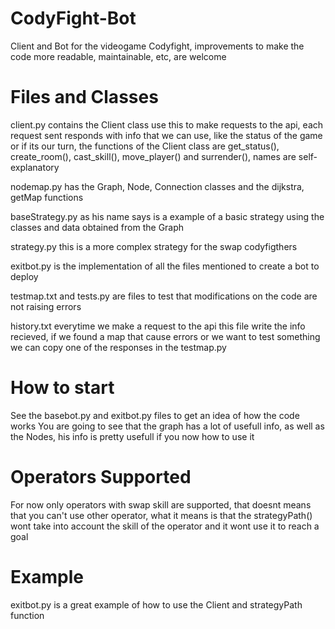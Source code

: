 # CodyFight-Bot
Client and Bot for the videogame Codyfight, improvements to make the code more readable, maintainable, etc, are welcome

# Files and Classes
client.py contains the Client class use this to make requests to the api, each request sent responds with info that we can use, like the status of the game or if its our turn, the functions of the Client class are get_status(), create_room(), cast_skill(), move_player() and surrender(), names are self-explanatory 

nodemap.py has the Graph, Node, Connection classes and the dijkstra, getMap functions

baseStrategy.py as his name says is a example of a basic strategy using the classes and data obtained from the Graph

strategy.py this is a more complex strategy for the swap codyfigthers

exitbot.py is the implementation of all the files mentioned to create a bot to deploy

testmap.txt and tests.py are files to test that modifications on the code are not raising errors

history.txt everytime we make a request to the api this file write the info recieved, if we found a map that cause errors or we want
to test something we can copy one of the responses in the testmap.py

# How to start
See the basebot.py and exitbot.py files to get an idea of how the code works
You are going to see that the graph has a lot of usefull info, as well as the Nodes, his info is pretty usefull if you now how to use it

# Operators Supported
For now only operators with swap skill are supported, that doesnt means that you can't use other operator, what it means is that the strategyPath() wont take into account the skill of the operator and it wont use it to reach a goal

# Example
exitbot.py is a great example of how to use the Client and strategyPath function
